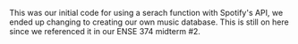 This was our initial code for using a serach function with Spotify's API, we ended up changing to creating our own music database. This is still on here since we referenced it in our ENSE 374 midterm #2. 

